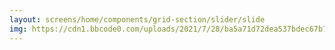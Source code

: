 ```yaml
---
layout: screens/home/components/grid-section/slider/slide
img: https://cdn1.bbcode0.com/uploads/2021/7/28/ba5a71d72dea537bdec67b7a4ba97ae1-full.png
---
```

